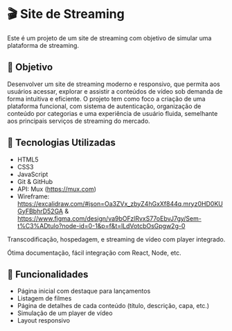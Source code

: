 # 🎬 Site de Streaming

Este é um projeto de um site de streaming com objetivo de simular uma plataforma de streaming.

## 📌 Objetivo

Desenvolver um site de streaming moderno e responsivo, que permita aos usuários acessar, explorar e assistir a conteúdos de vídeo sob demanda de forma intuitiva e eficiente. O projeto tem como foco a criação de uma plataforma funcional, com sistema de autenticação, organização de conteúdo por categorias e uma experiência de usuário fluida, semelhante aos principais serviços de streaming do mercado.

## 🚀 Tecnologias Utilizadas

- HTML5
- CSS3
- JavaScript
- Git & GitHub
- API: Mux (https://mux.com)
- Wireframe: https://excalidraw.com/#json=Oa3ZVx_zbyZ4hGxXf844q,mryz0HD0KUGyFBbhrD52GA & https://www.figma.com/design/va9bOFzlRvxS77oEbvJ7gy/Sem-t%C3%ADtulo?node-id=0-1&p=f&t=lLdVotcbOsGpgw2g-0

Transcodificação, hospedagem, e streaming de vídeo com player integrado.

Ótima documentação, fácil integração com React, Node, etc.

## 🧩 Funcionalidades

- Página inicial com destaque para lançamentos
- Listagem de filmes
- Página de detalhes de cada conteúdo (título, descrição, capa, etc.)
- Simulação de um player de vídeo
- Layout responsivo
